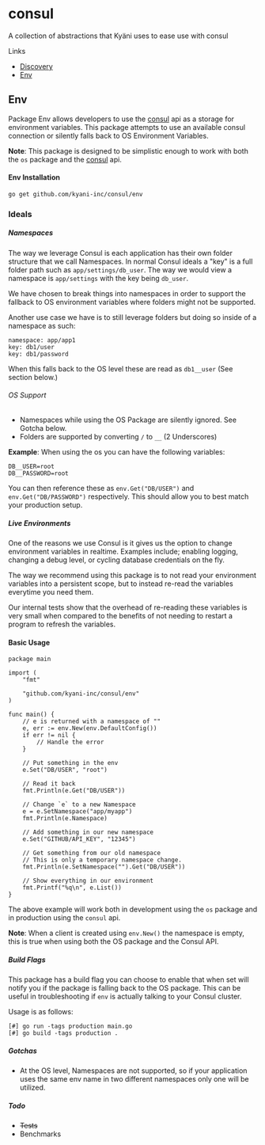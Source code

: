 # consul
A collection of abstractions that Kyäni uses to ease use with consul

Links

- [Discovery](https://github.com/kyani-inc/consul/tree/master/discovery)
- [Env](#Env)

## Env

Package Env allows developers to use the [consul](https://github.com/hashicorp/consul) api as a storage for environment variables. This package attempts to use an available consul connection or silently falls back to OS Environment Variables.

**Note**: This package is designed to be simplistic enough to work with both the `os` package and the [consul](https://github.com/hashicorp/consul) api.

#### Env Installation

```
go get github.com/kyani-inc/consul/env
```

### Ideals

##### Namespaces

The way we leverage Consul is each application has their own folder structure that we call Namespaces. In normal Consul ideals a "key" is a full folder path such as `app/settings/db_user`. The way we would view a namespace is `app/settings` with the key being `db_user`.

We have chosen to break things into namespaces in order to support the fallback to OS environment variables where folders might not be supported. 

Another use case we have is to still leverage folders but doing so inside of a namespace as such:

```
namespace: app/app1
key: db1/user
key: db1/password
```

When this falls back to the OS level these are read as `db1__user` (See section below.)

###### OS Support

- Namespaces while using the OS Package are silently ignored. See Gotcha below.
- Folders are supported by converting `/` to `__` (2 Underscores)

**Example**:
When using the os you can have the following variables:

```
DB__USER=root
DB__PASSWORD=root
```

You can then reference these as `env.Get("DB/USER")` and `env.Get("DB/PASSWORD")` respectively. This should allow you to best match your production setup.


##### Live Environments

One of the reasons we use Consul is it gives us the option to change environment variables in realtime. Examples include; enabling logging, changing a debug level, or cycling database credentials on the fly.

The way we recommend using this package is to not read your environment variables into a persistent scope, but to instead re-read the variables everytime you need them. 

Our internal tests show that the overhead of re-reading these variables is very small when compared to the benefits of not needing to restart a program to refresh the variables.

#### Basic Usage

```
package main

import (
    "fmt"

    "github.com/kyani-inc/consul/env"
)

func main() {
    // e is returned with a namespace of ""
    e, err := env.New(env.DefaultConfig()) 
    if err != nil {
        // Handle the error
    }

    // Put something in the env
    e.Set("DB/USER", "root")

    // Read it back
    fmt.Println(e.Get("DB/USER"))

    // Change `e` to a new Namespace
    e = e.SetNamespace("app/myapp")
    fmt.Println(e.Namespace)

    // Add something in our new namespace
    e.Set("GITHUB/API_KEY", "12345")

    // Get something from our old namespace
    // This is only a temporary namespace change.
    fmt.Println(e.SetNamespace("").Get("DB/USER"))

    // Show everything in our environment
    fmt.Printf("%q\n", e.List())
}
```

The above example will work both in development using the `os` package and in production using the `consul` api.

**Note**: When a client is created using `env.New()` the namespace is empty, this is true when using both the OS package and the Consul API.

##### Build Flags

This package has a build flag you can choose to enable that when set will notify you if the package is falling back to the OS package. This can be useful in troubleshooting if `env` is actually talking to your Consul cluster.

Usage is as follows:

```
[#] go run -tags production main.go
[#] go build -tags production .
```

##### Gotchas

- At the OS level, Namespaces are not supported, so if your application uses the same env name in two different namespaces only one will be utilized.

##### Todo

- ~~Tests~~
- Benchmarks